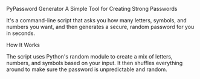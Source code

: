 PyPassword Generator
A Simple Tool for Creating Strong Passwords

It's a command-line script that asks you how many letters, symbols, and numbers you want, and then generates a secure, random password for you in seconds.

How It Works

The script uses Python's random module to create a mix of letters, numbers, and symbols based on your input. It then shuffles everything around to make sure the password is unpredictable and random.
